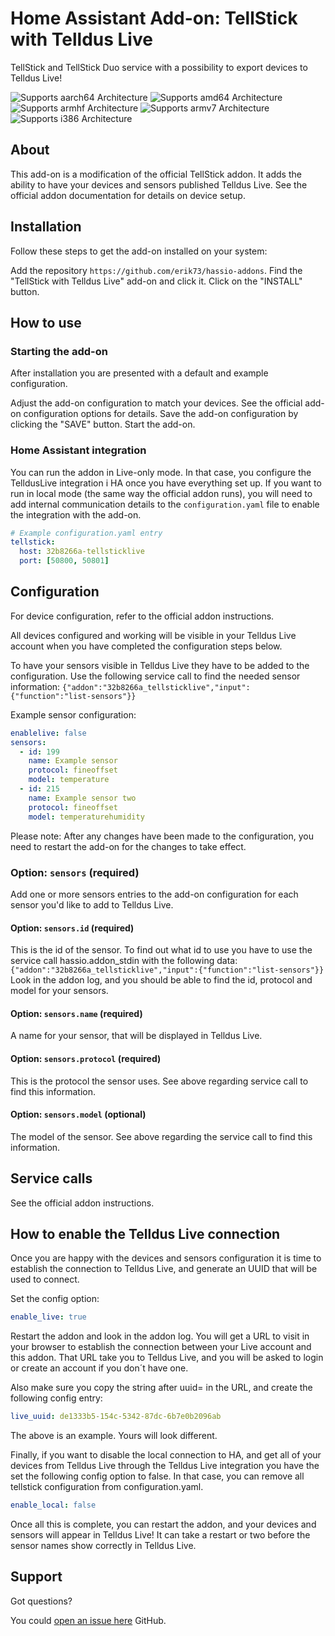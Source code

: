 # Home Assistant Add-on: TellStick with Telldus Live

TellStick and TellStick Duo service with a possibility to export devices
to Telldus Live!

![Supports aarch64 Architecture][aarch64-shield] ![Supports amd64 Architecture][amd64-shield]
![Supports armhf Architecture][armhf-shield] ![Supports armv7 Architecture][armv7-shield]
![Supports i386 Architecture][i386-shield]

## About

This add-on is a modification of the official TellStick addon.
It adds the ability to have your devices and sensors published Telldus Live.
See the official addon documentation for details on device setup.

## Installation

Follow these steps to get the add-on installed on your system:

Add the repository `https://github.com/erik73/hassio-addons`.
Find the "TellStick with Telldus Live" add-on and click it.
Click on the "INSTALL" button.

## How to use

### Starting the add-on

After installation you are presented with a default and example configuration.

Adjust the add-on configuration to match your devices. See the official add-on
configuration options for details.
Save the add-on configuration by clicking the "SAVE" button.
Start the add-on.

### Home Assistant integration

You can run the addon in Live-only mode. In that case, you configure the TelldusLive
integration i HA once you have everything set up.
If you want to run in local mode (the same way the official addon runs), you will
need to add internal communication details to the `configuration.yaml`
file to enable the integration with the add-on.

```yaml
# Example configuration.yaml entry
tellstick:
  host: 32b8266a-tellsticklive
  port: [50800, 50801]
```

## Configuration

For device configuration, refer to the official addon instructions.

All devices configured and working will be visible in your Telldus Live account when
you have completed the configuration steps below.

To have your sensors visible in Telldus Live they have to be added to the configuration.
Use the following service call to find the needed sensor information:
`{"addon":"32b8266a_tellsticklive","input":{"function":"list-sensors"}}`

Example sensor configuration:

```yaml
enablelive: false
sensors:
  - id: 199
    name: Example sensor
    protocol: fineoffset
    model: temperature
  - id: 215
    name: Example sensor two
    protocol: fineoffset
    model: temperaturehumidity
```

Please note: After any changes have been made to the configuration,
you need to restart the add-on for the changes to take effect.

### Option: `sensors` (required)

Add one or more sensors entries to the add-on configuration for each
sensor you'd like to add to Telldus Live.

#### Option: `sensors.id` (required)

This is the id of the sensor. To find out what id to use you have to use the service call
hassio.addon_stdin with the following data:
`{"addon":"32b8266a_tellsticklive","input":{"function":"list-sensors"}}`
Look in the addon log, and you should be able to find the id, protocol and model for your sensors.

#### Option: `sensors.name` (required)

A name for your sensor, that will be displayed in Telldus Live.

#### Option: `sensors.protocol` (required)

This is the protocol the sensor uses. See above regarding service call to find this information.

#### Option: `sensors.model` (optional)

The model of the sensor. See above regarding the service call to find this information.

## Service calls

See the official addon instructions.

## How to enable the Telldus Live connection

Once you are happy with the devices and sensors configuration it is time to establish
the connection to Telldus Live, and generate an UUID that will be used to connect.

Set the config option:

```yaml
enable_live: true
```

Restart the addon and look in the addon log.
You will get a URL to visit in your browser to establish the connection
between your Live account and this addon.
That URL take you to Telldus Live, and you will be asked to login or create an account
if you don´t have one.

Also make sure you copy the string after uuid= in the URL, and create the following
config entry:

```yaml
live_uuid: de1333b5-154c-5342-87dc-6b7e0b2096ab
```

The above is an example. Yours will look different.

Finally, if you want to disable the local connection to HA, and get all of your devices from
Telldus Live through the Telldus Live integration
you have the set the following config option to false. In that case, you can remove all
tellstick configuration from configuration.yaml.

```yaml
enable_local: false
```

Once all this is complete, you can restart the addon, and your devices and sensors will appear
in Telldus Live!
It can take a restart or two before the sensor names show correctly in Telldus Live.

## Support

Got questions?

You could [open an issue here][issue] GitHub.

[aarch64-shield]: https://img.shields.io/badge/aarch64-yes-green.svg
[amd64-shield]: https://img.shields.io/badge/amd64-yes-green.svg
[armhf-shield]: https://img.shields.io/badge/armhf-yes-green.svg
[armv7-shield]: https://img.shields.io/badge/armv7-yes-green.svg
[conf]: http://developer.telldus.com/wiki/TellStick_conf
[i386-shield]: https://img.shields.io/badge/i386-yes-green.svg
[issue]: https://github.com/erik73/addon-tellsticklive/issues
[protocol-list]: http://developer.telldus.com/wiki/TellStick_conf
[repository]: https://github.com/erik73/hassio-addons
